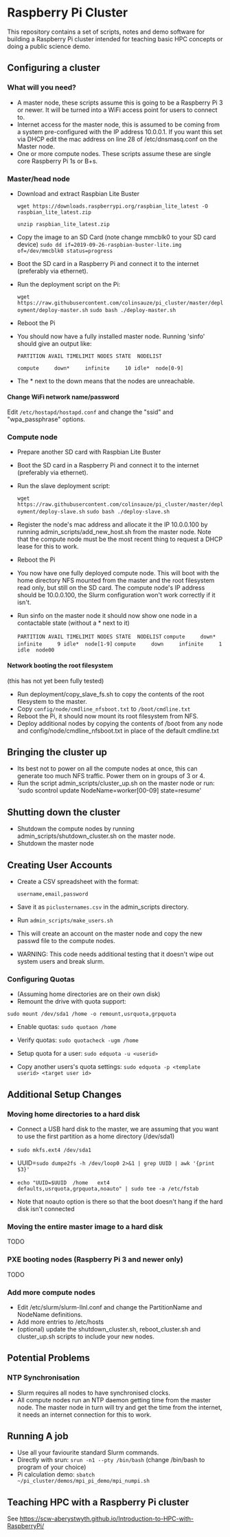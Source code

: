 # Raspberry Pi Cluster

This repository contains a set of scripts, notes and demo software for building a Raspberry Pi cluster intended for teaching basic HPC concepts or doing a public science demo.



## Configuring a cluster

### What will you need?

* A master node, these scripts assume this is going to be a Raspberry Pi 3 or newer. It will be turned into a WiFi access point for users to connect to.
* Internet access for the master node, this is assumed to be coming from a system pre-configured with the IP address 10.0.0.1. If you want this set via DHCP edit the mac address on line 28 of /etc/dnsmasq.conf on the Master node.
* One or more compute nodes. These scripts assume these are single core Raspberry Pi 1s or B+s. 


### Master/head node

* Download and extract Raspbian Lite Buster

    `wget https://downloads.raspberrypi.org/raspbian_lite_latest -O raspbian_lite_latest.zip`

    `unzip raspbian_lite_latest.zip`

* Copy the image to an SD Card
    (note change mmcblk0 to your SD card device)
    `sudo dd if=2019-09-26-raspbian-buster-lite.img of=/dev/mmcblk0 status=progress`

* Boot the SD card in a Raspberry Pi and connect it to the internet (preferably via ethernet).

* Run the deployment script on the Pi:

    `wget https://raw.githubusercontent.com/colinsauze/pi_cluster/master/deployment/deploy-master.sh`
    `sudo bash ./deploy-master.sh`

* Reboot the Pi

* You should now have a fully installed master node. Running 'sinfo' should give an output like:

    `PARTITION AVAIL TIMELIMIT NODES STATE  NODELIST`
    
    `compute     down*     infinite     10 idle*  node[0-9]`

* The * next to the down means that the nodes are unreachable. 

#### Change WiFi network name/password

Edit `/etc/hostapd/hostapd.conf` and change the "ssid" and "wpa_passphrase" options. 

### Compute node

* Prepare another SD card with Raspbian Lite Buster

* Boot the SD card in a Raspberry Pi and connect it to the internet (preferably via ethernet).

* Run the slave deployment script:

    `wget https://raw.githubusercontent.com/colinsauze/pi_cluster/master/deployment/deploy-slave.sh`
    `sudo bash ./deploy-slave.sh`

* Register the node's mac address and allocate it the IP 10.0.0.100 by running admin_scripts/add_new_host.sh from the master node. Note that the compute node must be the most recent thing to request a DHCP lease for this to work. 

* Reboot the Pi
    
* You now have one fully deployed compute node. This will boot with the home directory NFS mounted from the master and the root filesystem read only, but still on the SD card. The compute node's IP address should be 10.0.0.100, the Slurm configuration won't work correctly if it isn't.

* Run sinfo on the master node it should now show one node in a contactable state (without a * next to it)

    `PARTITION AVAIL TIMELIMIT NODES STATE  NODELIST`
    `compute     down*     infinite     9 idle*  node[1-9]`
    `compute     down     infinite     1 idle  node00`

#### Network booting the root filesystem
(this has not yet been fully tested)
* Run deployment/copy_slave_fs.sh to copy the contents of the root filesystem to the master. 
* Copy `config/node/cmdline_nfsboot.txt` to `/boot/cmdline.txt `
* Reboot the Pi, it should now mount its root filesystem from NFS.
* Deploy additional nodes by copying the contents of /boot from any node and config/node/cmdline_nfsboot.txt in place of the default cmdline.txt

## Bringing the cluster up
* Its best not to power on all the compute nodes at once, this can generate too much NFS traffic. Power them on in groups of 3 or 4. 
* Run the script admin_scripts/cluster_up.sh on the master node or run: 'sudo scontrol update NodeName=worker[00-09] state=resume'

## Shutting down the cluster
* Shutdown the compute nodes by running admin_scripts/shutdown_cluster.sh on the master node.
* Shutdown the master node

## Creating User Accounts
* Create a CSV spreadsheet with the format: 

    `username,email,password` 
    
* Save it as `piclusternames.csv` in the admin_scripts directory. 

* Run `admin_scripts/make_users.sh` 
* This will create an account on the master node and copy the new passwd file to the compute nodes. 
* WARNING: This code needs additional testing that it doesn't wipe out system users and break slurm.  

### Configuring Quotas

* (Assuming home directories are on their own disk)
* Remount the drive with quota support:

 `sudo mount /dev/sda1 /home -o remount,usrquota,grpquota`

* Enable quotas:
 `sudo quotaon /home`

* Verify quotas:
 `sudo quotacheck -ugm /home`

* Setup quota for a user:
 `sudo edquota -u <userid>`

* Copy another users's quota settings:
 `sudo edquota -p <template userid> <target user id>`


## Additional Setup Changes

### Moving home directories to a hard disk

* Connect a USB hard disk to the master, we are assuming that you want to use the first partition as a home directory (/dev/sda1)

* `sudo mkfs.ext4 /dev/sda1`

* UUID=`sudo dumpe2fs -h /dev/loop0 2>&1 | grep UUID | awk '{print $3}'`

* `echo "UUID=$UUID  /home   ext4    defaults,usrquota,grpquota,noauto" | sudo tee -a /etc/fstab`

* Note that noauto option is there so that the boot doesn't hang if the hard disk isn't connected
 
### Moving the entire master image to a hard disk

TODO

### PXE booting nodes (Raspberry Pi 3 and newer only)

TODO

### Add more compute nodes

* Edit /etc/slurm/slurm-llnl.conf and change the PartitionName and NodeName definitions.
* Add more entries to /etc/hosts
* (optional) update the shutdown_cluster.sh, reboot_cluster.sh and cluster_up.sh scripts to include your new nodes.

## Potential Problems 

### NTP Synchronisation
* Slurm requires all nodes to have synchronised clocks. 
* All compute nodes run an NTP daemon getting time from the master node. The master node in turn will try and get the time from the internet, it needs an internet connection for this to work. 
 
## Running A job

* Use all your faviourite standard Slurm commands.
* Directly with srun: `srun -n1 --pty /bin/bash` (change /bin/bash to program of your choice)
* Pi calculation demo: `sbatch ~/pi_cluster/demos/mpi_pi_demo/mpi_numpi.sh`

## Teaching HPC with a Raspberry Pi cluster

See https://scw-aberystwyth.github.io/Introduction-to-HPC-with-RaspberryPi/

